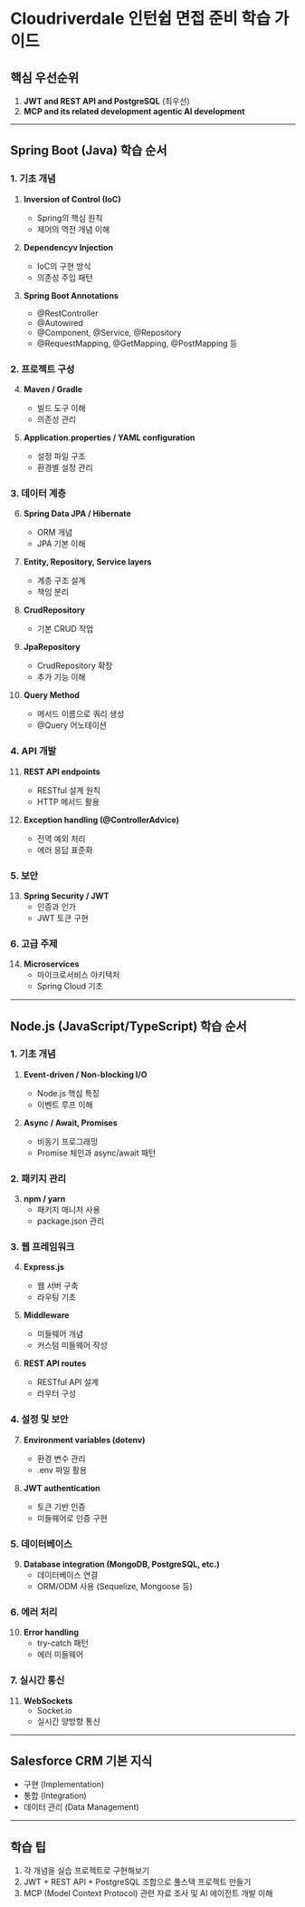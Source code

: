 # Cloudriverdale 인턴쉽 면접 준비 학습 가이드

## 핵심 우선순위
1. **JWT and REST API and PostgreSQL** (최우선)
2. **MCP and its related development agentic AI development**

---

## Spring Boot (Java) 학습 순서

### 1. 기초 개념
1. **Inversion of Control (IoC)**
   - Spring의 핵심 원칙
   - 제어의 역전 개념 이해

2. **Dependencyv Injection**
   - IoC의 구현 방식
   - 의존성 주입 패턴

3. **Spring Boot Annotations**
   - @RestController
   - @Autowired
   - @Component, @Service, @Repository
   - @RequestMapping, @GetMapping, @PostMapping 등

### 2. 프로젝트 구성
4. **Maven / Gradle**
   - 빌드 도구 이해
   - 의존성 관리

5. **Application.properties / YAML configuration**
   - 설정 파일 구조
   - 환경별 설정 관리

### 3. 데이터 계층
6. **Spring Data JPA / Hibernate**
   - ORM 개념
   - JPA 기본 이해

7. **Entity, Repository, Service layers**
   - 계층 구조 설계
   - 책임 분리

8. **CrudRepository**
   - 기본 CRUD 작업

9. **JpaRepository**
   - CrudRepository 확장
   - 추가 기능 이해

10. **Query Method**
    - 메서드 이름으로 쿼리 생성
    - @Query 어노테이션

### 4. API 개발
11. **REST API endpoints**
    - RESTful 설계 원칙
    - HTTP 메서드 활용

12. **Exception handling (@ControllerAdvice)**
    - 전역 예외 처리
    - 에러 응답 표준화

### 5. 보안
13. **Spring Security / JWT**
    - 인증과 인가
    - JWT 토큰 구현

### 6. 고급 주제
14. **Microservices**
    - 마이크로서비스 아키텍처
    - Spring Cloud 기초

---

## Node.js (JavaScript/TypeScript) 학습 순서

### 1. 기초 개념
1. **Event-driven / Non-blocking I/O**
   - Node.js 핵심 특징
   - 이벤트 루프 이해

2. **Async / Await, Promises**
   - 비동기 프로그래밍
   - Promise 체인과 async/await 패턴

### 2. 패키지 관리
3. **npm / yarn**
   - 패키지 매니저 사용
   - package.json 관리

### 3. 웹 프레임워크
4. **Express.js**
   - 웹 서버 구축
   - 라우팅 기초

5. **Middleware**
   - 미들웨어 개념
   - 커스텀 미들웨어 작성

6. **REST API routes**
   - RESTful API 설계
   - 라우터 구성

### 4. 설정 및 보안
7. **Environment variables (dotenv)**
   - 환경 변수 관리
   - .env 파일 활용

8. **JWT authentication**
   - 토큰 기반 인증
   - 미들웨어로 인증 구현

### 5. 데이터베이스
9. **Database integration (MongoDB, PostgreSQL, etc.)**
   - 데이터베이스 연결
   - ORM/ODM 사용 (Sequelize, Mongoose 등)

### 6. 에러 처리
10. **Error handling**
    - try-catch 패턴
    - 에러 미들웨어

### 7. 실시간 통신
11. **WebSockets**
    - Socket.io
    - 실시간 양방향 통신

---

## Salesforce CRM 기본 지식
- 구현 (Implementation)
- 통합 (Integration)
- 데이터 관리 (Data Management)

---

## 학습 팁
1. 각 개념을 실습 프로젝트로 구현해보기
2. JWT + REST API + PostgreSQL 조합으로 풀스택 프로젝트 만들기
3. MCP (Model Context Protocol) 관련 자료 조사 및 AI 에이전트 개발 이해